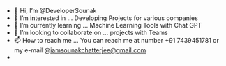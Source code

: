 - 👋 Hi, I’m @DeveloperSounak
- 👀 I’m interested in ... Developing Projects for various companies
- 🌱 I’m currently learning ... Machine Learning Tools with Chat GPT
- 💞️ I’m looking to collaborate on ... projects with Teams
- 📫 How to reach me ... You can reach me at number +91 7439451781 or my e-mail @iamsounakchatterjee@gmail.com
- 

<!---
DeveloperSounak/DeveloperSounak is a ✨ special ✨ repository because its `README.md` (this file) appears on your GitHub profile.
You can click the Preview link to take a look at your changes.
--->
